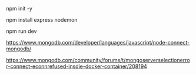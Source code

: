 npm init -y

npm install express nodemon

npm run dev

https://www.mongodb.com/developer/languages/javascript/node-connect-mongodb/

https://www.mongodb.com/community/forums/t/mongoserverselectionerror-connect-econnrefused-insdie-docker-container/208194